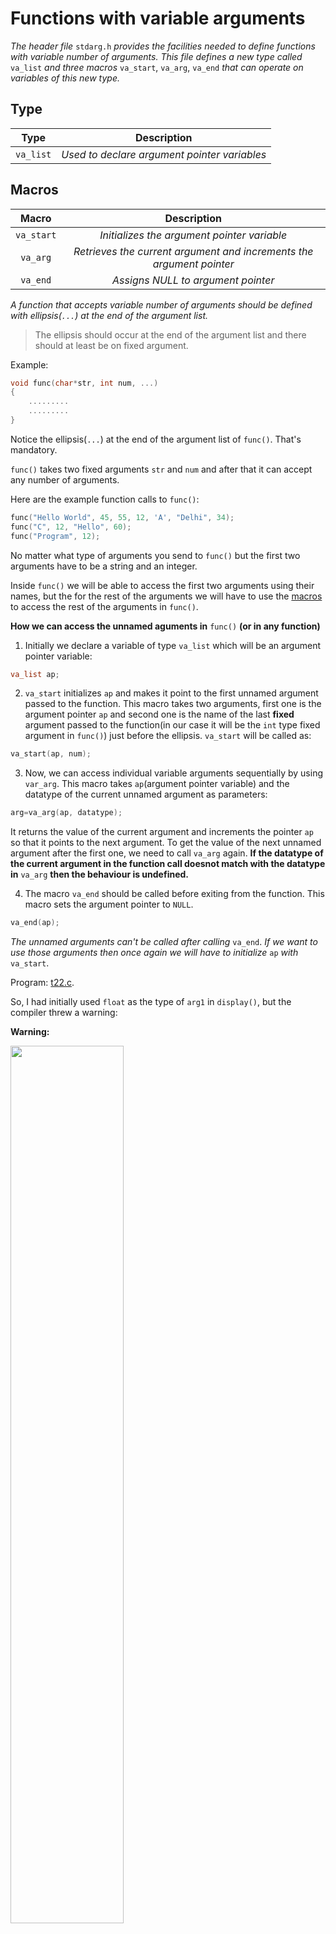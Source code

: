 # Functions with variable arguments

*The header file* `stdarg.h` *provides the facilities needed to define functions with variable number of arguments. This file defines a new type called* `va_list` *and three macros* `va_start`, `va_arg`, `va_end` *that can operate on variables of this new type.*


## Type

|Type|Description|
|:--:|:---------:|
|`va_list`| _Used to declare argument pointer variables_ |

## Macros

|Macro|Description|
|:---:|:---------:|
|`va_start`| _Initializes the argument pointer variable_ |
|`va_arg`| _Retrieves the current argument and increments the argument pointer_ |
|`va_end`| _Assigns NULL to argument pointer_ |

*A function that accepts variable number of arguments should be defined with ellipsis(`...`) at the end of the argument list.*

> The ellipsis should occur at the end of the argument list and there should at least be on fixed argument.

Example:

```c
void func(char*str, int num, ...)
{
	.........
	.........
}
```
Notice the ellipsis(`...`) at the end of the argument list of `func()`. That's mandatory.

`func()` takes two fixed arguments `str` and `num` and after that it can accept any number of arguments.

Here are the example function calls to `func()`:
```c
func("Hello World", 45, 55, 12, 'A', "Delhi", 34);
func("C", 12, "Hello", 60);
func("Program", 12);
```

No matter what type of arguments you send to `func()` but the first two arguments have to be a string and an integer.

Inside `func()` we will be able to access the first two arguments using their names, but the for the rest of the arguments we will have to use the [macros](https://github.com/C0DER11101/CPrograms/blob/CProgramming/Miscellaneous/7.md#macros) to access the rest of the arguments in `func()`.

**How we can access the unnamed aguments in** `func()` **(or in any function)**

1. Initially we declare a variable of type `va_list` which will be an argument pointer variable:
```c
va_list ap;
```
2. `va_start` initializes `ap` and makes it point to the first unnamed argument passed to the function. This macro takes two arguments, first one is the argument pointer `ap` and second one is the name of the last **fixed** argument passed to the function(in our case it will be the `int` type fixed argument in `func()`) just before the ellipsis. `va_start` will be called as:
```c
va_start(ap, num);
```
3. Now, we can access individual variable arguments sequentially by using `var_arg`. This macro takes `ap`(argument pointer variable) and the datatype of the current unnamed argument as parameters:
```c
arg=va_arg(ap, datatype);
```
It returns the value of the current argument and increments the pointer `ap` so that it points to the next argument. To get the value of the next unnamed argument after the first one, we need to call `va_arg` again. **If the datatype of the current argument in the function call doesnot match with the datatype in** `va_arg` **then the behaviour is undefined.**

4. The macro `va_end` should be called before exiting from the function. This macro sets the argument pointer to `NULL`.
```c
va_end(ap);
```
_The unnamed arguments can't be called after calling_ `va_end`. _If we want to use those arguments then once again we will have to initialize_ `ap` _with_ `va_start`.

Program:
[t22.c](https://github.com/C0DER11101/CPrograms/blob/CProgramming/Miscellaneous/tests/t22.c).

So, I had initially used `float` as the type of `arg1` in `display()`, but the compiler threw a warning:

**Warning:**

<img src="https://user-images.githubusercontent.com/96164229/215267739-0c59e599-3716-4fdd-a231-3851cfd3ac9c.png" width="60%" height="60%">

So, I had to change the type of `arg1` to `double`.

**Output:**

<img src="https://user-images.githubusercontent.com/96164229/215267750-ae60c74f-e8fc-40bb-b568-6cb19d5c216d.png" width="60%" height="60%">



---
